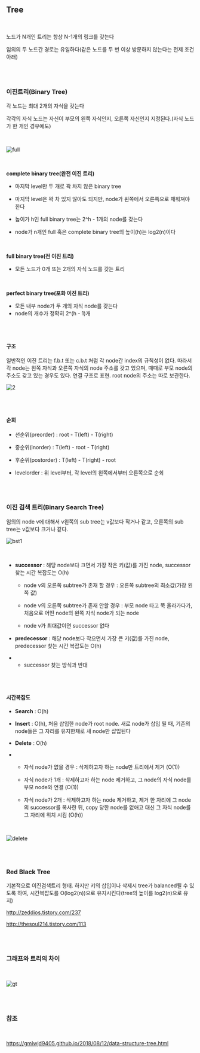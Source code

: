 ## Tree

</br>

노드가 N개인 트리는 항상 N-1개의 링크를 갖는다

임의의 두 노드간 경로는 유일하다(같은 노드를 두 번 이상 방문하지 않는다는 전제 조건 아래)

</br>

</br>

### 이진트리(Binary Tree)

각 노드는 최대 2개의 자식을 갖는다

각각의 자식 노드는 자신이 부모의 왼쪽 자식인지, 오른쪽 자신인지 지정된다.(자식 노드가 한 개인 경우에도)

</br>

![full](./full.png)

</br>

**complete binary tree(완전 이진 트리)**

* 마지막 level만 두 개로 꽉 차지 않은 binary tree
* 마지막 level은 꽉 차 있지 않아도 되지만, node가 왼쪽에서 오른쪽으로 채워져야 한다

* 높이가 h인 full binary tree는 2^h - 1개의 node를 갖는다

* node가 n개인 full 혹은 complete binary tree의 높이(h)는 log2(n)이다

</br>

**full binary tree(전 이진 트리)**

* 모든 노드가 0개 또는 2개의 자식 노드를 갖는 트리

</br>

**perfect binary tree(포화 이진 트리)**

* 모든 내부 node가 두 개의 자식 node를 갖는다
* node의 개수가 정확히 2^(h - 1)개

</br>

</br>

#### 구조

일반적인 이진 트리는 f.b.t 또는 c.b.t 처럼 각 node간 index의 규칙성이 없다. 따라서 각 node는 왼쪽 자식과 오른쪽 자식의 node 주소를 갖고 있으며, 때때로 부모 node의 주소도 갖고 있는 경우도 있다. 연결 구조로 표현. root node의 주소는 따로 보관한다.

![2](./tree2.jpg)



</br>

</br>

#### 순회

* 선순위(preorder) : root - T(left) - T(right)

* 중순위(inorder) : T(left) - root - T(right)

* 후순위(postorder) : T(left) - T(right) - root

* levelorder : 위 level부터, 각 level의 왼쪽에서부터 오른쪽으로 순회

</br>

</br>

### 이진 검색 트리(Binary Search Tree)

임의의 node v에 대해서 v왼쪽의 sub tree는 v값보다 작거나 같고, 오른쪽의 sub tree는 v값보다 크거나 같다.



![bst1](./bst1.jpg)



</br>

* **successor** : 해당 node보다 크면서 가장 작은 키(값)를 가진 node, successor 찾는 시간 복잡도는 O(h)

  * node v의 오른쪽 subtree가 존재 할 경우 : 오른쪽 subtree의 최소값(가장 왼쪽 값)

  * node v의 오른쪽 subtree가 존재 안할 경우 : 부모 node 타고 쭉 올라가다가, 처음으로 어떤 node의 왼쪽 자식 node가 되는 node

  * node v가 최대값이면 successor 없다
* **predecessor** : 해당 node보다 작으면서 가장 큰 키(값)를 가진 node, predecessor 찾는 시간 복잡도는 O(h)
* * successor 찾는 방식과 반대

</br>

</br>

#### 시간복잡도

* **Search** : O(h)

* **Insert** : O(h), 처음 삽입한 node가 root node. 새로 node가 삽입 될 때, 기존의 node들은 그 자리를 유지한채로 새 node만 삽입된다

* **Delete** : O(h)

* * 자식 node가 없을 경우 : 삭제하고자 하는 node만 트리에서 제거 (O(1))

  * 자식 node가 1개 : 삭제하고자 하는 node 제거하고, 그 node의 자식 node를 부모 node와 연결 (O(1))

  * 자식 node가 2개 : 삭제하고자 하는 node 제거하고, 제거 한 자리에 그 node의 successor를 복사한 뒤, copy 당한 node를 없애고 대신 그 자식 node를 그 자리에 위치 시킴 (O(h))

    </br>


![delete](./delete.jpg)

</br>

</br>

### Red Black Tree ###

기본적으로 이진검색트리 형태. 하지만 키의 삽입이나 삭제시 tree가 balanced될 수 있도록 하여, 시간복잡도를 O(log2(n))으로 유지시킨다(tree의 높이를 log2(n)으로 유지)

http://zeddios.tistory.com/237

http://thesoul214.tistory.com/113

</br>

</br>

### 그래프와 트리의 차이

</br>

![gt](./gt.png)

</br>

</br>

### 참조

</br>

https://gmlwjd9405.github.io/2018/08/12/data-structure-tree.html